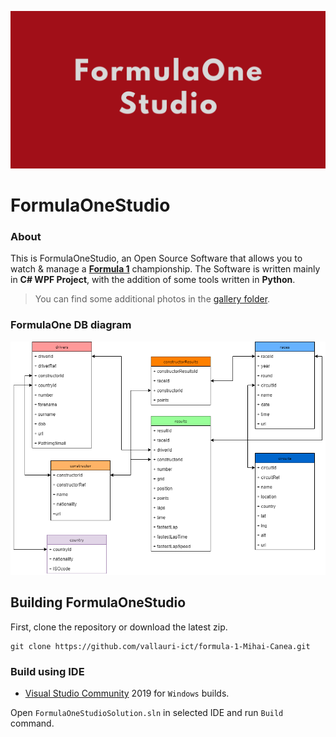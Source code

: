 ![Presentation](https://github.com/vallauri-ict/formula-1-Mihai-Canea/blob/master/Assets/image/Formula1.png)

# FormulaOneStudio

### About
This is FormulaOneStudio, an Open Source Software that allows you to watch & manage a **[Formula 1](https://www.formula1.com/)** championship.
The Software is written mainly in **C# WPF Project**, with the addition of some tools written in **Python**.
> You can find some additional photos in the [gallery folder](./Assets/doc/Gallery.md).

### FormulaOne DB diagram
![DB diagram](https://github.com/vallauri-ict/formula-1-Mihai-Canea/blob/master/Assets/image/diagrams.png)

## Building FormulaOneStudio
First, clone the repository or download the latest zip.

```
git clone https://github.com/vallauri-ict/formula-1-Mihai-Canea.git
````
### Build using IDE
* [Visual Studio Community](https://visualstudio.microsoft.com/it/vs/community/) 2019 for ```Windows``` builds.

Open ```FormulaOneStudioSolution.sln``` in selected IDE and run ```Build``` command.
